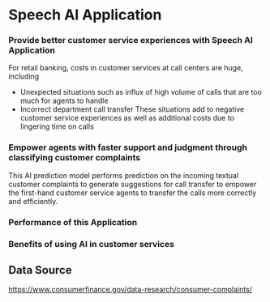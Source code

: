 # Speech AI Application

### Provide better customer service experiences with Speech AI Application
For retail banking, costs in customer services at call centers are huge, including
- Unexpected situations such as influx of high volume of calls that are too much for agents to handle
- Incorrect department call transfer 
These situations add to negative customer service experiences as well as additional costs due to lingering time on calls


### Empower agents with faster support and judgment through classifying customer complaints
This AI prediction model performs prediction on the incoming textual customer complaints to generate suggestions for call transfer to empower the first-hand customer service agents to transfer the calls more correctly and efficiently.



### Performance of this Application


### Benefits of using AI in customer services



## Data Source
https://www.consumerfinance.gov/data-research/consumer-complaints/
